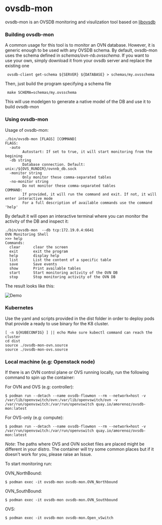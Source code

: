# ovsdb-mon

ovsdb-mon is an OVSDB monitoring and visulization tool based on [libovsdb](https://github.com/ovn-org/libovsdb)

### Building ovsdb-mon
A common usage for this tool is to monitor an OVN database. However, it is generic enough to be used with
any OVSDB schema. By default, ovsdb-mon uses the schema defined in *schemas/ovn-nb.ovsschema*. If you want to
use your own, simply download it from your ovsdb server and replace the existing one

     ovsdb-client get-schema ${SERVER} ${DATABASE} > schemas/my.ovsschema

Then, just build the program specifying a schema file

     make SCHEMA=schemas/my.ovsschema

This will use modelgen to generate a native model of the DB and use it to build ovsdb-mon

### Using ovsdb-mon
Usage of ovsdb-mon:

	./bin/ovsdb-mon [FLAGS] [COMMAND]
	FLAGS:
	  -auto
	        Autostart: If set to true, it will start monitoring from the begining
	  -db string
	        Database connection. Default: unix:/${OVS_RUNDIR}/ovnnb_db.sock
	  -monitor string
	        Only monitor these comma-separated tables
	  -no-monitor string
	        Do not monitor these comma-separated tables
	COMMAND:
	        If provided, it will run the command and exit. If not, it will enter interactive mode
	        For a full description of available commands use the command 'help'


By default it will open an interactive terminal where you can monitor the activity of the DB and inspect it:

	./bin/ovsdb-mon  --db tcp:172.19.0.4:6641
	OVN Monitoring Shell
	>>> help
	Commands:
	  clear      clear the screen
	  exit       exit the program
	  help       display help
	  list       List the content of a specific table
	  save       Save events
	  show       Print available tables
	  start      Start monitoring activity of the OVN DB
	  stop       Stop monitoring activity of the OVN DB


The result looks like this:

![Demo](doc/images/demo.gif)

### Kubernetes

Use the yaml and scripts provided in the dist folder in order to deploy pods that
provide a ready to use binary for the K8 cluster.

	[ -n ${KUBECONFIG} ] || echo Make sure kubectl command can reach the cluster
    cd dist
    source ./ovsdb-mon-ovn.source
    source ./ovsdb-mon-ovs.source


### Local machine (e.g: Openstack node)

If there is an OVN control plane or OVS running locally, run the following command
to spin up the container:

For OVN and OVS (e.g: controller):

    $ podman run --detach --name ovsdb-flowmon --rm --network=host -v /var/lib/openvswitch/ovn:/var/lib/openvswitch/ovn -v /var/run/openvswitch:/var/run/openvswitch quay.io/amorenoz/ovsdb-mon:latest

For OVS-only (e.g: compute):

    $ podman run --detach --name ovsdb-flowmon --rm --network=host -v /var/run/openvswitch:/var/run/openvswitch quay.io/amorenoz/ovsdb-mon:latest

*Note*: The paths where OVS and OVN socket files are placed might be different in your distro. The container will try some common places but if it doesn't work for you, please raise an Issue.

To start monitoring run:

OVN_NorthBound:

    $ podman exec -it ovsdb-mon ovsdb-mon.OVN_Northbound

OVN_SouthBound:

    $ podman exec -it ovsdb-mon ovsdb-mon.OVN_Southbound

OVS:

    $ podman exec -it ovsdb-mon ovsdb-mon.Open_vSwitch

